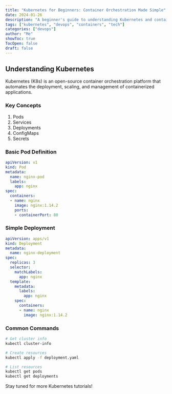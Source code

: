 ```yaml
---
title: "Kubernetes for Beginners: Container Orchestration Made Simple"
date: 2024-01-26
description: "A beginner's guide to understanding Kubernetes and container orchestration"
tags: ["kubernetes", "devops", "containers", "tech"]
categories: ["devops"]
author: "Me"
showToc: true
TocOpen: false
draft: false
---
```


## Understanding Kubernetes

Kubernetes (K8s) is an open-source container orchestration platform that automates the deployment, scaling, and management of containerized applications.

### Key Concepts

1. Pods
2. Services
3. Deployments
4. ConfigMaps
5. Secrets

### Basic Pod Definition

```yaml
apiVersion: v1
kind: Pod
metadata:
  name: nginx-pod
  labels:
    app: nginx
spec:
  containers:
  - name: nginx
    image: nginx:1.14.2
    ports:
    - containerPort: 80
```

### Simple Deployment

```yaml
apiVersion: apps/v1
kind: Deployment
metadata:
  name: nginx-deployment
spec:
  replicas: 3
  selector:
    matchLabels:
      app: nginx
  template:
    metadata:
      labels:
        app: nginx
    spec:
      containers:
      - name: nginx
        image: nginx:1.14.2
```

### Common Commands

```bash
# Get cluster info
kubectl cluster-info

# Create resources
kubectl apply -f deployment.yaml

# List resources
kubectl get pods
kubectl get deployments
```

Stay tuned for more Kubernetes tutorials! 